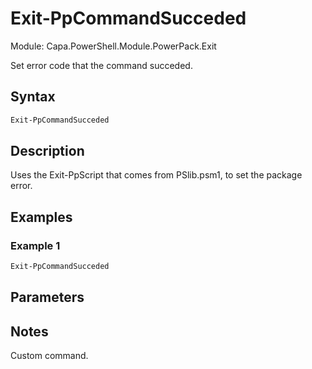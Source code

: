 # Exit-PpCommandSucceded
Module: Capa.PowerShell.Module.PowerPack.Exit

Set error code that the command succeded.

## Syntax

```powershell
Exit-PpCommandSucceded
```

## Description

Uses the Exit-PpScript that comes from PSlib.psm1, to set the package error.

## Examples

### Example 1
```powershell
Exit-PpCommandSucceded
```
    

## Parameters


## Notes

Custom command.
